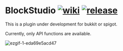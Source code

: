 # BlockStudio [![wiki](https://img.shields.io/badge/API-Wiki-green)](https://github.com/Be4rJP/BlockStudio/wiki) [![release](https://img.shields.io/badge/Release-SNAPSHOT-blue)](https://github.com/Be4rJP/BlockStudio/releases)

This is a plugin under development for bukkit or spigot.

Currently, only API functions are available.

![ezgif-1-eda69e5acd47](https://user-images.githubusercontent.com/34712108/105834689-231f6200-600e-11eb-8f6e-6c9122ab4beb.gif)
